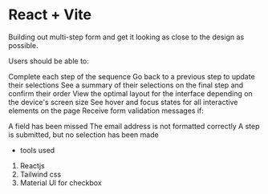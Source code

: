 # React + Vite
Building out multi-step form and get it looking as close to the design as possible.

Users should be able to:

Complete each step of the sequence
Go back to a previous step to update their selections
See a summary of their selections on the final step and confirm their order
View the optimal layout for the interface depending on the device's screen size
See hover and focus states for all interactive elements on the page
Receive form validation messages if:

A field has been missed
The email address is not formatted correctly
A step is submitted, but no selection has been made



- tools used
1. Reactjs
2. Tailwind css
3. Material UI for checkbox

